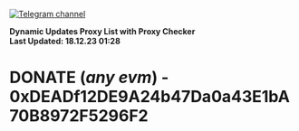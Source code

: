 [![Telegram channel](https://img.shields.io/endpoint?url=https://runkit.io/damiankrawczyk/telegram-badge/branches/master?url=https://t.me/n4z4v0d)](https://t.me/n4z4v0d) 

**Dynamic Updates Proxy List with Proxy Checker**  
**Last Updated: 18.12.23 01:28**

# DONATE (_any evm_) - 0xDEADf12DE9A24b47Da0a43E1bA70B8972F5296F2
